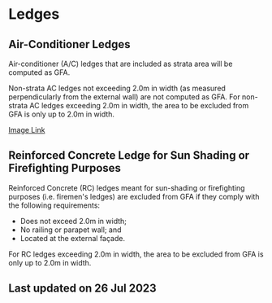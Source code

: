 # Ledges

## Air-Conditioner Ledges

Air-conditioner (A/C) ledges that are included as strata area will be computed as GFA.

Non-strata AC ledges not exceeding 2.0m in width (as measured perpendicularly from the external wall) are not computed as GFA. For non-strata AC ledges exceeding 2.0m in width, the area to be excluded from GFA is only up to 2.0m in width.

[Image Link](https://www.ura.gov.sg/-/media/Corporate/Guidelines/Development-control/GFA/GFA-35-Aircon-ledges_final.jpg?h=727&w=1000)

## Reinforced Concrete Ledge for Sun Shading or Firefighting Purposes

Reinforced Concrete (RC) ledges meant for sun-shading or firefighting purposes (i.e. firemen's ledges) are excluded from GFA if they comply with the following requirements:
- Does not exceed 2.0m in width;
- No railing or parapet wall; and
- Located at the external façade.

For RC ledges exceeding 2.0m in width, the area to be excluded from GFA is only up to 2.0m in width.

## Last updated on 26 Jul 2023
